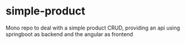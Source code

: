 # simple-product
Mono repo to deal with a simple product CRUD, providing an api using springboot as backend and the angular as frontend 
